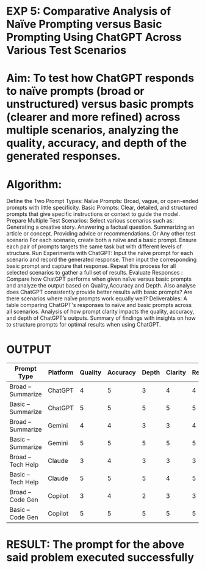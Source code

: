 

# EXP 5: Comparative Analysis of Naïve Prompting versus Basic Prompting Using ChatGPT Across Various Test Scenarios
# Aim: To test how ChatGPT responds to naïve prompts (broad or unstructured) versus basic prompts (clearer and more refined) across multiple scenarios, analyzing the quality, accuracy, and depth of the generated responses.
# Algorithm: 
Define the Two Prompt Types:
Naïve Prompts: Broad, vague, or open-ended prompts with little specificity.
Basic Prompts: Clear, detailed, and structured prompts that give specific instructions or context to guide the model.
Prepare Multiple Test Scenarios:
Select various scenarios such as:
Generating a creative story.
Answering a factual question.
Summarizing an article or concept.
Providing advice or recommendations.
Or Any other test scenario
For each scenario, create both a naïve and a basic prompt. Ensure each pair of prompts targets the same task but with different levels of structure.
Run Experiments with ChatGPT:
Input the naïve prompt for each scenario and record the generated response.
Then input the corresponding basic prompt and capture that response.
Repeat this process for all selected scenarios to gather a full set of results.
Evaluate Responses : 
	Compare how ChatGPT performs when given naïve versus basic prompts and analyze the output based on Quality,Accuracy and Depth. Also analyse does ChatGPT consistently provide better results with basic prompts? Are there scenarios where naïve prompts work equally well?
Deliverables:
A table comparing ChatGPT's responses to naïve and basic prompts across all scenarios.
Analysis of how prompt clarity impacts the quality, accuracy, and depth of ChatGPT’s outputs.
Summary of findings with insights on how to structure prompts for optimal results when using ChatGPT.


# OUTPUT

| Prompt Type       | Platform   | Quality | Accuracy | Depth | Clarity | Relevance |
|-------------------|------------|---------|----------|-------|---------|-----------|
| Broad – Summarize | ChatGPT    | 4       | 5        | 3     | 4       | 4         |
| Basic – Summarize | ChatGPT    | 5       | 5        | 5     | 5       | 5         |
| Broad – Summarize | Gemini     | 4       | 4        | 3     | 3       | 4         |
| Basic – Summarize | Gemini     | 5       | 5        | 5     | 5       | 5         |
| Broad – Tech Help | Claude     | 3       | 4        | 3     | 3       | 3         |
| Basic – Tech Help | Claude     | 5       | 5        | 5     | 4       | 5         |
| Broad – Code Gen  | Copilot    | 3       | 4        | 2     | 3       | 3         |
| Basic – Code Gen  | Copilot    | 5       | 5        | 5     | 5       | 5         |


# RESULT: The prompt for the above said problem executed successfully

